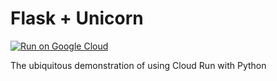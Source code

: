 # Flask + Unicorn

[![Run on Google Cloud](https://deploy.cloud.run/button.svg)](https://deploy.cloud.run)

The ubiquitous demonstration of using Cloud Run with Python
